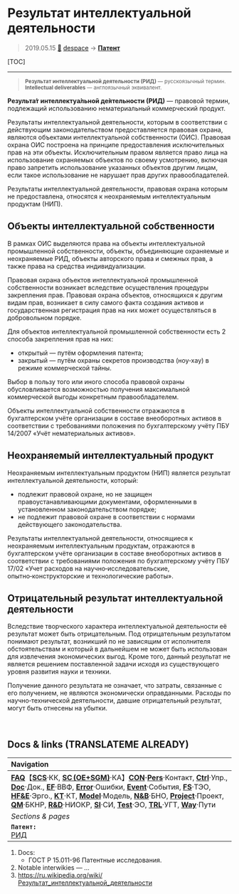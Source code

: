 # Результат интеллектуальной деятельности
> 2019.05.15 [🚀](../index/index.md) [despace](index.md) → **[Патент](patent.md)**

[TOC]

---

> <small>**Результат интеллектуальной деятельности (РИД)** — русскоязычный термин. **Intellectual deliverables** — англоязычный эквивалент.</small>

**Результа́т интеллектуа́льной де́ятельности (РИД)** — правовой термин, подлежащий использованию нематериальный коммерческий продукт.

Результаты интеллектуальной деятельности, которым в соответствии с действующим законодательством предоставляется правовая охрана, являются объектами интеллектуальной собственности (ОИС). Правовая охрана ОИС построена на принципе предоставления исключительных прав на эти объекты. Исключительным правом является право лица на использование охраняемых объектов по своему усмотрению, включая право запретить использование указанных объектов другим лицам, если такое использование не нарушает прав других правообладателей.

Результаты интеллектуальной деятельности, правовая охрана которым не предоставлена, относятся к неохраняемым интеллектуальным продуктам (НИП).



## Объекты интеллектуальной собственности
В рамках ОИС выделяются права на объекты интеллектуальной промышленной собственности, объекты, объединяющие охраняемые и неохраняемые РИД, объекты авторского права и смежных прав, а также права на средства индивидуализации.

Правовая охрана объектов интеллектуальной промышленной собственности возникает вследствие осуществления процедуры закрепления прав. Правовая охрана объектов, относящихся к другим видам прав, возникает в силу самого факта создания активов и государственная регистрация прав на них может осуществляться в добровольном порядке.

Для объектов интеллектуальной промышленной собственности есть 2 способа закрепления прав на них:

   - открытый — путём оформления патента;
   - закрытый — путём охраны секретов производства (ноу‑хау) в режиме коммерческой тайны.

Выбор в пользу того или иного способа правовой охраны обусловливается возможностью получения максимальной коммерческой выгоды конкретным правообладателем.

Объекты интеллектуальной собственности отражаются в бухгалтерском учёте организации в составе внеоборотных активов в соответствии с требованиями положения по бухгалтерскому учёту ПБУ 14/2007 «Учёт нематериальных активов».



## Неохраняемый интеллектуальный продукт

Неохраняемым интеллектуальным продуктом (НИП) является результат интеллектуальной деятельности, который:

   - подлежит правовой охране, но не защищен правоустанавливающими документами, оформленными в установленном законодательством порядке;
   - не подлежит правовой охране в соответствии с нормами действующего законодательства.

Результаты интеллектуальной деятельности, относящиеся к неохраняемым интеллектуальным продуктам, отражаются в бухгалтерском учёте организации в составе внеоборотных активов в соответствии с требованиями положения по бухгалтерскому учёту ПБУ 17/02 «Учет расходов на научно‑исследовательские, опытно‑конструкторские и технологические работы».



## Отрицательный результат интеллектуальной деятельности

Вследствие творческого характера интеллектуальной деятельности её результат может быть отрицательным. Под отрицательным результатом понимают результат, возникший по не зависящим от исполнителя обстоятельствам и который в дальнейшем не может быть использован для извлечения экономических выгод. Кроме того, данный результат не является решением поставленной задачи исходя из существующего уровня развития науки и техники.

Получение данного результата не означает, что затраты, связанные с его получением, не являются экономически оправданными. Расходы по научно‑технической деятельности, давшие отрицательный результат, могут быть отнесены на убытки. 



<p style="page-break-after:always"> </p>

## Docs & links (TRANSLATEME ALREADY)
|Navigation|
|:--|
|**[FAQ](faq.md)**【**[SCS](scs.md)**·КК, **[SC (OE+SGM)](sc.md)**·КА】**[CON](contact.md)·[Pers](person.md)**·Контакт, **[Ctrl](control.md)**·Упр., **[Doc](doc.md)**·Док., **[EF](ef.md)**·ВВФ, **[Error](error.md)**·Ошибки, **[Event](event.md)**·События, **[FS](fs.md)**·ТЭО, **[HF&E](hfe.md)**·Эрго., **[KT](kt.md)**·КТ, **[Model](model.md)**·Модель, **[N&B](nnb.md)**·БНО, **[Project](project.md)**·Проект, **[QM](qm.md)**·БКНР, **[R&D](rnd.md)**·НИОКР, **[SI](si.md)**·СИ, **[Test](test.md)**·ЭО, **[TRL](trl.md)**·УГТ, **[Way](way.md)**·Пути|
|*Sections & pages*|
|**`Патент:`**<br> [РИД](intel_deliv.md)|

   1. Docs:
      - ГОСТ Р 15.011-96 Патентные исследования.
   1. Notable interwikies — …
   1. <https://ru.wikipedia.org/wiki/Результат_интеллектуальной_деятельности>
